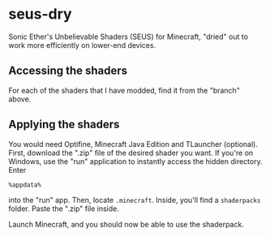 # seus-dry
Sonic Ether's Unbelievable Shaders (SEUS) for Minecraft, "dried" out to work more efficiently on lower-end devices.

## Accessing the shaders
For each of the shaders that I have modded, find it from the "branch" above.

## Applying the shaders
You would need Optifine, Minecraft Java Edition and TLauncher (optional).
First, download the ".zip" file of the desired shader you want.
If you're on Windows, use the "run" application to instantly access the hidden directory.
Enter
```
%appdata%
```
into the "run" app. Then, locate `.minecraft`. Inside, you'll find a `shaderpacks` folder. Paste the ".zip" file inside.

Launch Minecraft, and you should now be able to use the shaderpack.
